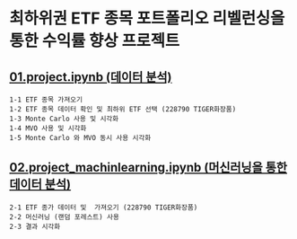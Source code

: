 
# 최하위권 ETF 종목 포트폴리오 리벨런싱을 통한 수익률 향상 프로젝트

## [01.project.ipynb (데이터 분석)](https://github.com/jihun-shim/My_Project/blob/main/project/01.project.ipynb) 
```
1-1 ETF 종목 가져오기
1-2 ETF 종목 데이터 확인 및 최하위 ETF 선택 (228790 TIGER화장품)
1-3 Monte Carlo 사용 및 시각화
1-4 MVO 사용 및 시각화
1-5 Monte Carlo 와 MVO 동시 사용 시각화
```
## [02.project_machinlearning.ipynb (머신러닝을 통한 데이터 분석)](https://github.com/jihun-shim/My_Project/blob/main/project/02.project_machinlearning.ipynb)
```
2-1 ETF 종가 데이터 및  가져오기 (228790 TIGER화장품)
2-2 머신러닝 (랜덤 포레스트) 사용 
2-3 결과 시각화
```


